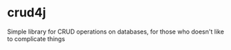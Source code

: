 crud4j
======

Simple library for CRUD operations on databases, for those who doesn't like to complicate things